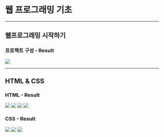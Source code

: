 # 웹 프로그래밍 기초

---

## 웹프로그래밍 시작하기
### 프로젝트 구성 - Result
<img src="https://github.com/ankiwoong/Postech_Web_Programming_Basics/blob/main/screenshot/screenshot-1.png?raw=true">

---

## HTML & CSS

### HTML - Result
<img src="https://github.com/ankiwoong/Postech_Web_Programming_Basics/blob/main/screenshot/screenshot-2.png?raw=true">

<img src="https://github.com/ankiwoong/Postech_Web_Programming_Basics/blob/main/screenshot/screenshot-3.png?raw=true">

<img src="https://github.com/ankiwoong/Postech_Web_Programming_Basics/blob/main/screenshot/screenshot-3-1.png?raw=true">

<img src="https://github.com/ankiwoong/Postech_Web_Programming_Basics/blob/main/screenshot/screenshot-3-2.png?raw=true">

### CSS - Result
<img src="https://github.com/ankiwoong/Postech_Web_Programming_Basics/blob/main/screenshot/screenshot-4.png?raw=true">

<img src="https://github.com/ankiwoong/Postech_Web_Programming_Basics/blob/main/screenshot/screenshot-5.png?raw=true">

<img src="https://github.com/ankiwoong/Postech_Web_Programming_Basics/blob/main/screenshot/screenshot-6.png?raw=true">